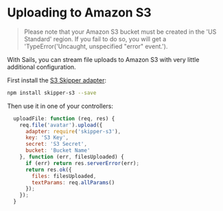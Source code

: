 # Uploading to Amazon S3

>Please note that your Amazon S3 bucket must be created in the 'US Standard' region.
>If you fail to do so, you will get a 'TypeError('Uncaught, unspecified "error" event.').

With Sails, you can stream file uploads to Amazon S3 with very little additional configuration.


First install the [S3 Skipper adapter](https://github.com/balderdashy/skipper-s3):
```sh
npm install skipper-s3 --save
```

Then use it in one of your controllers:

```javascript
  uploadFile: function (req, res) {
    req.file('avatar').upload({
      adapter: require('skipper-s3'),
      key: 'S3 Key',
      secret: 'S3 Secret',
      bucket: 'Bucket Name'
    }, function (err, filesUploaded) {
      if (err) return res.serverError(err);
      return res.ok({
        files: filesUploaded,
        textParams: req.allParams()
      });
    });
  }
```

<docmeta name="displayName" value="Uploading to S3">

